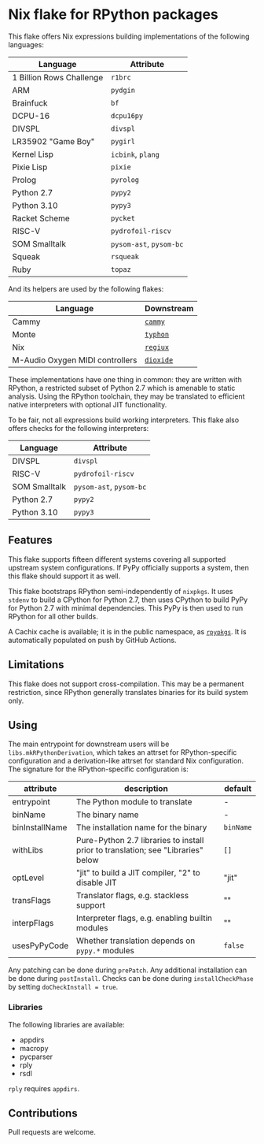 # Nix flake for RPython packages

This flake offers Nix expressions building implementations of the following
languages:

Language | Attribute
---|---
1 Billion Rows Challenge | `r1brc`
ARM | `pydgin`
Brainfuck | `bf`
DCPU-16 | `dcpu16py`
DIVSPL | `divspl`
LR35902 "Game Boy" | `pygirl`
Kernel Lisp | `icbink`, `plang`
Pixie Lisp | `pixie`
Prolog | `pyrolog`
Python 2.7 | `pypy2`
Python 3.10 | `pypy3`
Racket Scheme | `pycket`
RISC-V | `pydrofoil-riscv`
SOM Smalltalk | `pysom-ast`, `pysom-bc`
Squeak | `rsqueak`
Ruby | `topaz`

And its helpers are used by the following flakes:

Language | Downstream
---|---
Cammy | [`cammy`](https://osdn.net/users/corbin/pf/cammy/)
Monte | [`typhon`](https://github.com/monte-language/typhon/)
Nix | [`regiux`](https://osdn.net/users/corbin/pf/regiux/)
M-Audio Oxygen MIDI controllers | [`dioxide`](https://github.com/rpypkgs/dioxide)

These implementations have one thing in common: they are written with RPython,
a restricted subset of Python 2.7 which is amenable to static analysis. Using
the RPython toolchain, they may be translated to efficient native interpreters
with optional JIT functionality.

To be fair, not all expressions build working interpreters. This flake also
offers checks for the following interpreters:

Language | Attribute
---|---
DIVSPL | `divspl`
RISC-V | `pydrofoil-riscv`
SOM Smalltalk | `pysom-ast`, `pysom-bc`
Python 2.7 | `pypy2`
Python 3.10 | `pypy3`

## Features

This flake supports fifteen different systems covering all supported upstream
system configurations. If PyPy officially supports a system, then this flake
should support it as well.

This flake bootstraps RPython semi-independently of `nixpkgs`. It uses `stdenv`
to build a CPython for Python 2.7, then uses CPython to build PyPy for Python
2.7 with minimal dependencies. This PyPy is then used to run RPython for all
other builds.

A Cachix cache is available; it is in the public namespace, as
[`rpypkgs`](https://app.cachix.org/cache/rpypkgs). It is automatically
populated on push by GitHub Actions.

## Limitations

This flake does not support cross-compilation. This may be a permanent
restriction, since RPython generally translates binaries for its build system
only.

## Using

The main entrypoint for downstream users will be `libs.mkRPythonDerivation`,
which takes an attrset for RPython-specific configuration and a
derivation-like attrset for standard Nix configuration. The signature for the
RPython-specific configuration is:

attribute | description | default
---|---|---
entrypoint | The Python module to translate | -
binName | The binary name | -
binInstallName | The installation name for the binary | `binName`
withLibs | Pure-Python 2.7 libraries to install prior to translation; see "Libraries" below | `[]`
optLevel | "jit" to build a JIT compiler, "2" to disable JIT | "jit"
transFlags | Translator flags, e.g. stackless support | ""
interpFlags | Interpreter flags, e.g. enabling builtin modules | ""
usesPyPyCode | Whether translation depends on `pypy.*` modules | `false`

Any patching can be done during `prePatch`. Any additional installation can be
done during `postInstall`. Checks can be done during `installCheckPhase` by
setting `doCheckInstall = true`.

### Libraries

The following libraries are available:

* appdirs
* macropy
* pycparser
* rply
* rsdl

`rply` requires `appdirs`.

## Contributions

Pull requests are welcome.
